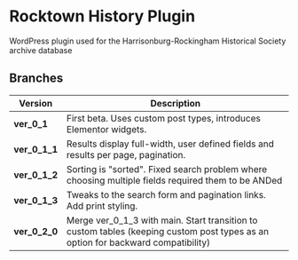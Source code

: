 # Rocktown History Plugin

WordPress plugin used for the Harrisonburg-Rockingham Historical Society archive database

## Branches

| Version       | Description                                                                                                                      |
| ------------- | -------------------------------------------------------------------------------------------------------------------------------- |
| **ver_0_1**   | First beta. Uses custom post types, introduces Elementor widgets.                                                                |
| **ver_0_1_1** | Results display full-width, user defined fields and results per page, pagination.                                                |
| **ver_0_1_2** | Sorting is "sorted". Fixed search problem where choosing multiple fields required them to be ANDed                               |
| **ver_0_1_3** | Tweaks to the search form and pagination links. Add print styling.                                                               |
| **ver_0_2_0** | Merge ver_0_1_3 with main. Start transition to custom tables (keeping custom post types as an option for backward compatibility) |